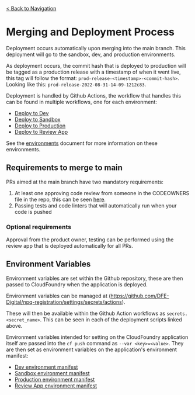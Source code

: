 [< Back to Navigation](../README.md)

# Merging and Deployment Process

Deployment occurs automatically upon merging into the main branch. This deployment will go to the sandbox, dev, and production environments.

As deployment occurs, the commit hash that is deployed to production will be tagged as a production release with a timestamp of when it went live, this tag will follow the format: `prod-release-<timestamp>-<commit-hash>`. Looking like this: `prod-release-2022-08-31-14-09-1212c83`.

Deployment is handled by Github Actions, the workflow that handles this can be found in multiple workflows, one for each environment:
- [Deploy to Dev](.github/workflows/deploy_to_dev.yml)
- [Deploy to Sandbox](.github/workflows/deploy_to_sandbox.yml)
- [Deploy to Production](.github/workflows/deploy_to_production.yml)
- [Deploy to Review App](.github/workflows/deploy_to_review_app.yml)

See the [environments](docs/environments.md) document for more information on these environments.

## Requirements to merge to main

PRs aimed at the main branch have two mandatory requirements:
1. At least one approving code review from someone in the CODEOWNERS file in the repo, this can be seen [here](.github/CODEOWNERS).
2. Passing tests and code linters that will automatically run when your code is pushed

### Optional requirements

Approval from the product owner, testing can be performed using the review app that is deployed automatically for all PRs.

## Environment Variables 

Environment variables are set within the Github repository, these are then passed to CloudFoundry when the application is deployed.

Environment variables can be managed at (https://github.com/DFE-Digital/npq-registration/settings/secrets/actions). 

These will then be available within the Github Action workflows as `secrets.<secret_name>`. This can be seen in each of the deployment scripts linked above.

Environment variables intended for setting on the CloudFoundry application itself are passed into the `cf push` command as `--var <key>=<value>`.
They are then set as environment variables on the application's environment manifest: 
- [Dev environment manifest](config/manifests/dev-manifest.yml)
- [Sandbox environment manifest](config/manifests/sandbox-manifest.yml)
- [Production environment manifest](config/manifests/prod-manifest.yml)
- [Review App environment manifest](config/manifests/review-app-manifest.yml)

